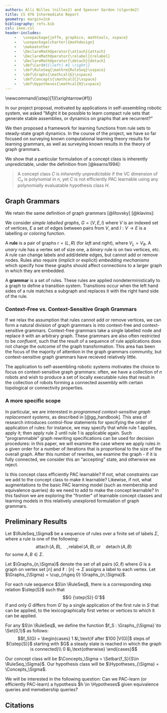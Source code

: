 ```yaml
---
authors: Alli Nilles (nilles2) and Spencer Gordon (slgordo2)
title: CS 476 Intermediate Report
geometry: margin=2cm
bibliography: refs.bib
csl: ieee.csl
header-includes:
    -   \usepackage{jeffe, graphicx, mathtools, xspace}
    -   \usepackage[charter]{mathdesign}
    -   \makeatother
    -   \DeclareMathOperator{\attach}{attach}
    -   \DeclareMathOperator{\relabel}{relabel}
    -   \DeclareMathOperator{\detach}{detach}
    -   \def\Card#1{\left| #1 \right|}
    -   \def\RuleSeq{\mathrm{RuleSeq}\xspace}
    -   \def\Graphs{\mathcal{G}\xspace}
    -   \def\Concepts{\mathcal{C}\xspace}
    -   \def\Hypotheses{\mathcal{H}\xspace}
---
```


\newcommand{\step}[1]{\xrightarrow{#1}}

In our project proposal, motivated by applications in self-assembling robotic
system, we asked "Might it be possible to learn compact rule sets that generate
stable assemblies, or dynamics on graphs that are recurrent?"

We then proposed a framework for learning functions from rule sets to
steady-state graph dynamics. In the course of the project, we have so far
focused on surveying known computational learning theory results for learning 
grammars, as well as surveying known results in the theory of graph grammars.

We show that a particular formulation of a concept class is inherently
unpredictable, under the definition from [@kearns1994]:

> A concept class $C$ is *inherently unpredictable* if the VC dimension of $C_n$
> is polynomial in $n$, yet $C$ is not efficiently PAC learnable using any
> polynomially evaluatable hypothesis class $H$.



Graph Grammars
--------------

We retain the same definition of graph grammars [@litovsky] [@klavins]:

We consider *simple labelled graphs*, $G = (V,E,l)$ where $V$
is an indexed set of vertices, $E$ a set of edges between pairs from $V$, and
$l: V \to E$ is a labelling or coloring function.

A **rule** is a pair of graphs $r=(L,R)$ (for *left* and *right*), where $V_L =
V_R$. A *unary* rule has a vertex set of size one, a *binary* rule is on two
vertices, etc. A rule can change labels and add/delete edges, but cannot add or
remove nodes. Rules also require (implicit or explicit) *embedding mechanisms*
which specify how these graphs should affect connections to a larger graph in which
they are embedded.

A **grammar** is a set of rules. These rules are applied nondeterministically to
a graph to define a transition system. Transitions occur when the left hand sides of 
a rule matches a subgraph and replaces it with the right hand side of the rule.

### Context-Free vs. Context-Sensitive Graph Grammars

If we relax the assumption that rules cannot add or remove vertices, we can form
a natural division of graph grammars is into context-free and
context-sensitive grammars. Context-free grammars take a single labelled node
and replace it with an arbitrary graph. These grammars are also often restricted
to be *confluent*, such that the result of a sequence of rule applications does
not change the outcome of the graph transformation. This area has been the focus
of the majority of attention in the graph grammars community, but
context-sensitive graph grammars have recieved relatively little.

The application to self-assembling robotic systems motivates the choice to focus
on context-sensitive graph grammars: often, we have a collection of $n$ robots
and wish to produce a set of locally executable rules that result in the
collection of robots forming a connected assembly with certain topological or
connectivity properties.

### A more specific scope

In particular, we are interested in *programmed context-sensitive graph
replacement systems*, as described in [@gg_handbook]. This area of research
introduces control-flow statements for specifying the order of application of
rules: for instance, we may specify that while rule 1 applies, apply it; then
apply rule 2 until rule 1 is applicable again. Such "programmable" graph
rewriting specifications can be used for decision procedures: in this paper, we
will examine the case where we apply rules in a given order for a number of
iterations that is proportional to the size of the overall graph. After this
number of rewrites, we examine the graph - if it is fully connected, we consider
this an "accepting" state, and otherwise we reject.

Is this concept class efficiently PAC learnable? If not, what constraints can we
add to the concept class to make it learnable? Likewise, if not, what
augmentations to the basic PAC learning model (such as membership and
equivalence queries) do we need to add to make the concept learnable? In this
fashion we are exploring the "frontier" of learnable concept classes and
learning models in this relatively unexplored formulation of graph grammars.

Preliminary Results
--------------

Let $\RuleSeq_\Sigma$ be a sequence of rules over a finite set of labels
$\Sigma$, where a rule is one of the following:
$$\operatorname{attach}(A,B),\quad, \operatorname{relabel}(A,B),\,\text{or}\quad \operatorname{detach}(A, B)$$
for some $A,B \in \Sigma$.

Let $\Graphs_{n,\Sigma}$ denote the set of all pairs $(G,\ell)$ where
$G$ is a graph on vertex set $[n]$ and $\ell : [n] \to \Sigma$ assigns a
label to each vertex. Let
$\Graphs_{\Sigma} = \cup_{n\geq 0} \Graphs_{n,\Sigma}$.

For each rule sequence $S\in \RuleSeq$, there is a corresponding step
relation $\step{S}$ such that $$G {\step{S}} G'$$ if and
only $G$ differs from $G'$ by a single application of the first rule in
$S$ that can be applied, to the lexicographically first vertex or
vertices to which it can be applied.

For any $S\in \RuleSeq$, we define the function
$f_S : \Graphs_{\Sigma} \to \Set{0,1}$ as follows:
$$f_S(G) = \begin{cases}
    1 &\,\text{if after $100 |V(G)|$ steps of ${\step{S}}$ starting with $G$ a steady state is reached in which the graph is connected}\\
    0 &\,\text{otherwise}
  \end{cases}$$

Our concept class will be
$\Concepts_\Sigma = \Setbar{f_S}{S\in \RuleSeq_\Sigma}$. Our hypothesis
class will be $\Hypotheses_{\Sigma} = \Concepts_\Sigma$.

We will be interested in the following question: Can we PAC-learn (or
efficiently PAC-learn) a hypothesis $h \in \Hypotheses$ given
equivalence queries and memebership queries?

Citations
---------


